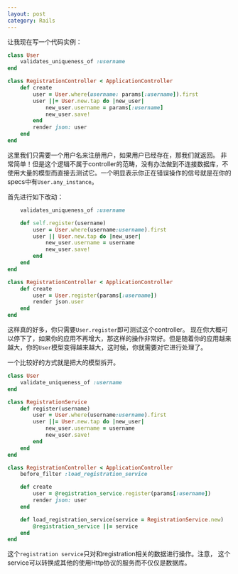 ```yaml
---
layout: post
category: Rails
---
```

让我现在写一个代码实例：
```ruby
class User
	validates_uniqueness_of :username
end
```
```ruby
class RegistrationController < ApplicationController
	def create
		user = User.where(username: params[:username]).first
		user ||= User.new.tap do |new_user|
			new_user.username = params[:username]
			new_user.save!
		end
		render json: user
	end
end
```
这里我们只需要一个用户名来注册用户，如果用户已经存在，那我们就返回。 非常简单！但是这个逻辑不属于controller的范畴，没有办法做到不连接数据库，不使用大量的模型而直接去测试它。一个明显表示你正在错误操作的信号就是在你的specs中有`User.any_instance`。

首先进行如下改动：

```ruby
	validates_uniqueness_of :username

	def self.register(username)
		user = User.where(username:username).first
		user || User.new.tap do |new_user|
			new_user.username = username
			new_user.save!
		end
	end
end
```
```ruby
class RegistrationController < ApplicationController
	def create
		user = User.register(params[:username])
		render json.user
	end
end
```
这样真的好多，你只需要`User.register`即可测试这个controller。
现在你大概可以停下了，如果你的应用不再增大，那这样的操作非常好。但是随着你的应用越来越大，你的`User`模型变得越来越大，这时候，你就需要对它进行处理了。

一个比较好的方式就是把大的模型拆开。
```ruby
class User
	validate_uniqueness_of :username
end
```
```ruby
class RegistrationService
	def register(username)
		user = User.where(username:username).first
		user ||= User.new.tap do |new_user|
			new_user.username = username
			new_user.save!
		end
	end
end
```
```ruby
class RegistrationController < ApplicationController
	before_filter :load_registration_service

	def create
		user = @registration_service.register(params[:username])
		render json: user
	end

	def load_registration_service(service = RegistrationService.new)
		@registration_service ||= service
	end
end
```
这个`registration service`只对和registration相关的数据进行操作。注意， 这个service可以转换成其他的使用Http协议的服务而不仅仅是数据库。
